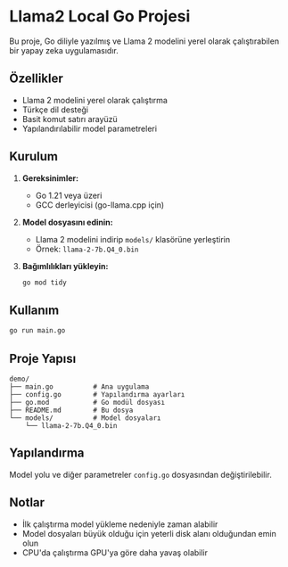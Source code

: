 # Llama2 Local Go Projesi

Bu proje, Go diliyle yazılmış ve Llama 2 modelini yerel olarak çalıştırabilen bir yapay zeka uygulamasıdır.

## Özellikler

- Llama 2 modelini yerel olarak çalıştırma
- Türkçe dil desteği
- Basit komut satırı arayüzü
- Yapılandırılabilir model parametreleri

## Kurulum

1. **Gereksinimler:**

   - Go 1.21 veya üzeri
   - GCC derleyicisi (go-llama.cpp için)

2. **Model dosyasını edinin:**

   - Llama 2 modelini indirip `models/` klasörüne yerleştirin
   - Örnek: `llama-2-7b.Q4_0.bin`

3. **Bağımlılıkları yükleyin:**

   ```bash
   go mod tidy
   ```

## Kullanım

```bash
go run main.go
```

## Proje Yapısı

```text
demo/
├── main.go          # Ana uygulama
├── config.go        # Yapılandırma ayarları
├── go.mod           # Go modül dosyası
├── README.md        # Bu dosya
└── models/          # Model dosyaları
    └── llama-2-7b.Q4_0.bin
```

## Yapılandırma

Model yolu ve diğer parametreler `config.go` dosyasından değiştirilebilir.

## Notlar

- İlk çalıştırma model yükleme nedeniyle zaman alabilir
- Model dosyaları büyük olduğu için yeterli disk alanı olduğundan emin olun
- CPU'da çalıştırma GPU'ya göre daha yavaş olabilir
